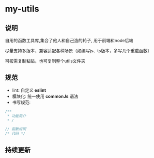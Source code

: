 # my-utils
## 说明
自用的函数工具库,集合了他人和自己造的轮子, 用于前端和node后端

尽量支持多版本、兼容适配各种场景（如编写js、ts版本，多写几个重载函数）

可按需复制粘贴，也可复制整个utils文件夹

## 规范
- lint: 自定义 **eslint**
- 模块化: 统一使用 **commonJs** 语法
- 书写规范: 
```js
/**
 * 功能简介
 * /

// 函数说明
/* 代码 */
```

## 持续更新
